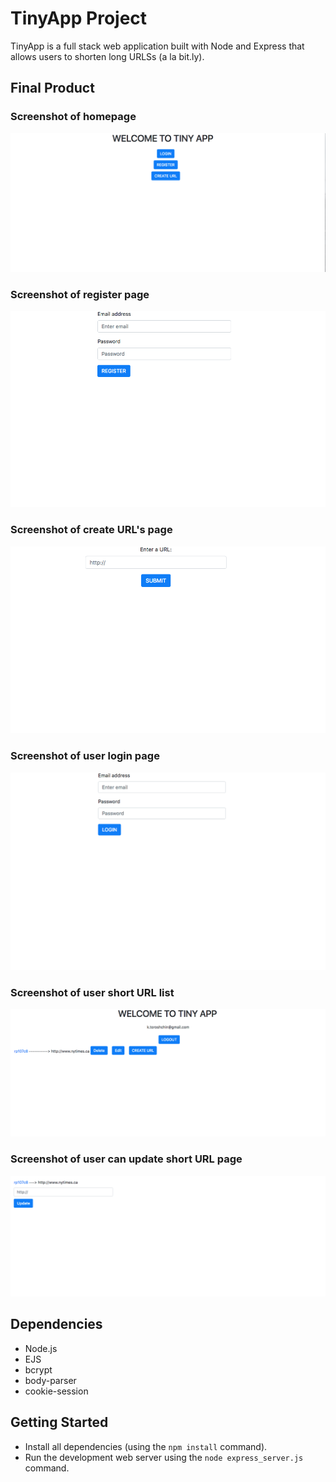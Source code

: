 # TinyApp Project

TinyApp is a full stack web application built with Node and Express that allows users to shorten long URLSs (a la bit.ly).

## Final Product

### Screenshot of homepage
!["Screenshot of homepage"](https://github.com/ktoroshchin/tinyApp-2.0/blob/master/docs/homepage.png)
### Screenshot of register page
!["Screenshot of register page"](https://github.com/ktoroshchin/tinyApp-2.0/blob/master/docs/register_page.png)
### Screenshot of create URL's page
!["Screenshot of create URL's page"](https://github.com/ktoroshchin/tinyApp-2.0/blob/master/docs/create_url.png)
### Screenshot of user login page
!["Screenshot of user login page"](https://github.com/ktoroshchin/tinyApp-2.0/blob/master/docs/user_login.png)
### Screenshot of user short URL list
!["Screenshot of user short URL list"](https://github.com/ktoroshchin/tinyApp-2.0/blob/master/docs/user_short_urls.png)
### Screenshot of user can update short URL page
!["Screenshot of user can update short URL page"](https://github.com/ktoroshchin/tinyApp-2.0/blob/master/docs/user_update_url.png)

## Dependencies

- Node.js
- EJS
- bcrypt
- body-parser
- cookie-session

## Getting Started

- Install all dependencies (using the `npm install` command).
- Run the development web server using the `node express_server.js` command. 

